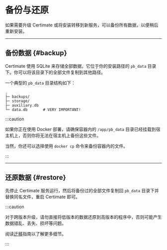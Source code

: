 ﻿# 备份与还原

如果需要升级 Certimate 或将安装转移到新服务，可以备份所有数据，以便稍后重新安装。

---

## 备份数据 {#backup}

Certimate 使用 SQLite 来存储全部数据，它位于你的安装路径的 `pb_data` 目录下。你可以将该目录下的全部文件复制到其他路径。

一个典型的 `pb_data` 目录结构如下：

```
.
├─ backups/
├─ storage/
├─ auxiliary.db
└─ data.db       # VERY IMPORTANT!
```

:::caution

如果你正在使用 Docker 部署，请确保容器内的 `/app/pb_data` 目录已经挂载到宿主机上，否则你将无法在宿主机上备份这些文件。

当然，你还可以选择使用 `docker cp` 命令来备份容器内的文件。

:::

---

## 还原数据 {#restore}

先停止 Certimate 服务运行，然后将备份过的全部文件复制回 `pb_data` 目录下并替换同名文件，重启 Certimate 即可。

:::caution

对于跨版本升级，请勿直接将低版本的数据还原到高版本的程序中，否则可能产生数据错乱、丢失、损坏等问题。

阅读[迁移](../migrations/)指南以了解更多细节。

:::
